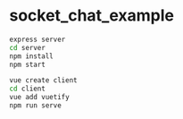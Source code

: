 # socket_chat_example

```bash
express server
cd server
npm install
npm start
```
```bash
vue create client
cd client
vue add vuetify
npm run serve
```